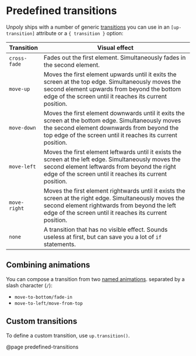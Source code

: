 Predefined transitions
======================

Unpoly ships with a number of generic [transitions](/up.motion#transitions)
you can use in an `[up-transition]` attribute or a `{ transition }` option:


| Transition   | Visual effect  |
|--------------|----------------|
| `cross-fade` | Fades out the first element. Simultaneously fades in the second element. |
| `move-up`    | Moves the first element upwards until it exits the screen at the top edge. Simultaneously moves the second element upwards from beyond the bottom edge of the screen until it reaches its current position. |
| `move-down`  | Moves the first element downwards until it exits the screen at the bottom edge. Simultaneously moves the second element downwards from beyond the top edge of the screen until it reaches its current position. |
| `move-left`  | Moves the first element leftwards until it exists the screen at the left edge. Simultaneously moves the second element leftwards from beyond the right  edge of the screen until it reaches its current position. |
| `move-right` | Moves the first element rightwards until it exists the screen at the right edge. Simultaneously moves the second element rightwards from beyond the left edge of the screen until it reaches its current position. |
| `none`       | A transition that has no visible effect. Sounds useless at first, but can save you a lot of `if` statements. |


## Combining animations

You can compose a transition from two [named animations](/predefined-animations).
separated by a slash character (`/`):

- `move-to-bottom/fade-in`
- `move-to-left/move-from-top`


## Custom transitions

To define a custom transition, use `up.transition()`.


@page predefined-transitions
